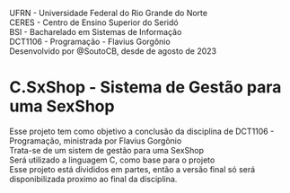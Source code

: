  UFRN - Universidade Federal do Rio Grande do Norte \
 CERES  - Centro de Ensino Superior do Seridó \
 BSI - Bacharelado em Sistemas de Informação \
 DCT1106 - Programação - Flavius Gorgônio \
 Desenvolvido por @SoutoCB, desde de agosto de 2023


# C.SxShop - Sistema de Gestão para uma SexShop 
Esse projeto tem como objetivo a conclusão da disciplina de DCT1106 - Programação, ministrada por Flavius Gorgônio\
Trata-se de um sistem de gestão para uma SexShop\
Será utilizado a linguagem C, como base para o projeto\
Esse projeto está divididos em partes, então a versão final só será disponibilizada proximo ao final da disciplina.

